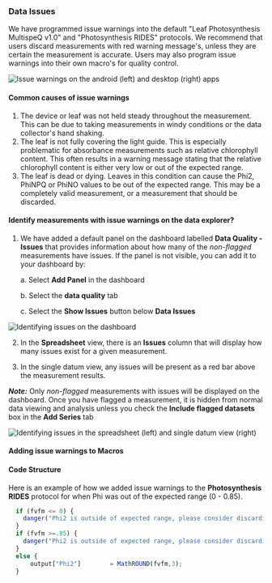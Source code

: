 ### Data Issues


We have programmed issue warnings into the default "Leaf Photosynthesis MultispeQ v1.0" and "Photosynthesis RIDES" protocols. We recommend that users discard measurements with red warning message's, unless they are certain the measurement is accurate. Users may also program issue warnings into their own macro's for quality control. 

![Issue warnings on the android (left) and desktop (right) apps](../images/tutorials/_data_quality_issue_warnings_apps)

#### Common causes of issue warnings

1. The device or leaf was not held steady throughout the measurement. This can be due to taking measurements in windy conditions or the data collector's hand shaking.
2. The leaf is not fully covering the light guide. This is especially problematic for absorbance measurements such as relative chlorophyll content. This often results in a warning message stating that the relative chlorophyll content is either very low or out of the expected range.
3. The leaf is dead or dying. Leaves in this condition can cause the Phi2, PhiNPQ or PhiNO values to be out of the expected range. This may be a completely valid measurement, or a measurement that should be discarded.

#### Identify measurements with issue warnings on the data explorer?

1. We have added a default panel on the dashboard labelled **Data Quality - Issues** that provides information about how many of the *non-flagged* measurements have issues. If the panel is not visible, you can add it to your dashboard by:

	a. Select **Add Panel** in the dashboard
	
	b. Select the **data quality** tab
	
	c. Select the **Show Issues** button below **Data Issues**


![Identifying issues on the dashboard](../images/tutorials/_dashboard_issues)

2. In the **Spreadsheet** view, there is an **Issues** column that will display how many issues exist for a given measurement.

3. In the single datum view, any issues will be present as a red bar above the measurement results.

***Note:*** Only *non-flagged* measurements with issues will be displayed on the dashboard. Once you have flagged a measurement, it is hidden from normal data viewing and analysis unless you check the **Include flagged datasets** box in the **Add Series** tab

![Identifying issues in the spreadsheet (left) and single datum view (right)](../images/tutorials/_spreadsheet_single_datum)

#### Adding issue warnings to Macros


#### Code Structure
Here is an example of how we added issue warnings to the **Photosynthesis RIDES** protocol for when Phi was out of the expected range (0 - 0.85).

```javascript
  if (fvfm <= 0) {
	danger("Phi2 is outside of expected range, please consider discarding the measurement",output);
  }
  if (fvfm >=.85) {
	danger("Phi2 is outside of expected range, please consider discarding the measurement", output);
  }
  else {
	  output["Phi2"] 		= MathROUND(fvfm,3);
  }
```
